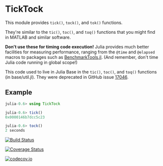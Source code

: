 # TickTock

This module provides `tick()`, `tock()`, and `tok()` functions.

They're similar to the `tic()`, `toc()`, and `toq()` functions that you might find in MATLAB and
similar software.

**Don't use these for timing code execution!** Julia provides much better facilities for
measuring performance, ranging from the `@time` and `@elapsed` macros to packages such as [BenchmarkTools.jl](https://github.com/JuliaCI/BenchmarkTools.jl). (And remember, don't
time Julia code running in global scope!)

This code used to live in Julia Base in the `tic()`, `toc()`, and `toq()` functions (in base/util.jl). They were deprecated in GitHub issue [17046](https://github.com/JuliaLang/julia/issues/17046).

## Example

```julia
julia-0.6> using TickTock

julia-0.6> tick()
0x0000146b7dcc5c23

julia-0.6> tock()
2 seconds
```

[![Build Status](https://travis-ci.org/cormullion/TickTock.jl.svg?branch=master)](https://travis-ci.org/cormullion/TickTock.jl)

[![Coverage Status](https://coveralls.io/repos/cormullion/TickTock.jl/badge.svg?branch=master&service=github)](https://coveralls.io/github/cormullion/TickTock.jl?branch=master)

[![codecov.io](http://codecov.io/github/cormullion/TickTock.jl/coverage.svg?branch=master)](http://codecov.io/github/cormullion/TickTock.jl?branch=master)
